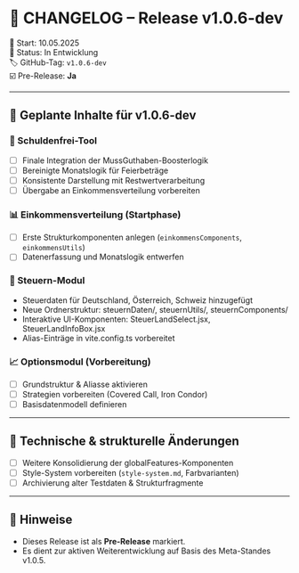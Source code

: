 # 📄 CHANGELOG – Release v1.0.6-dev

📅 Start: 10.05.2025  
🔧 Status: In Entwicklung  
🏷 GitHub-Tag: `v1.0.6-dev`  
☑️ Pre-Release: **Ja**

---

## 🚀 Geplante Inhalte für v1.0.6-dev

### 💸 Schuldenfrei-Tool
- [ ] Finale Integration der MussGuthaben-Boosterlogik
- [ ] Bereinigte Monatslogik für Feierbeträge
- [ ] Konsistente Darstellung mit Restwertverarbeitung
- [ ] Übergabe an Einkommensverteilung vorbereiten

### 📊 Einkommensverteilung (Startphase)
- [ ] Erste Strukturkomponenten anlegen (`einkommensComponents`, `einkommensUtils`)
- [ ] Datenerfassung und Monatslogik entwerfen

### 🧾 Steuern-Modul
- Steuerdaten für Deutschland, Österreich, Schweiz hinzugefügt
- Neue Ordnerstruktur: steuernDaten/, steuernUtils/, steuernComponents/
- Interaktive UI-Komponenten: SteuerLandSelect.jsx, SteuerLandInfoBox.jsx
- Alias-Einträge in vite.config.ts vorbereitet

### 📈 Optionsmodul (Vorbereitung)
- [ ] Grundstruktur & Aliasse aktivieren
- [ ] Strategien vorbereiten (Covered Call, Iron Condor)
- [ ] Basisdatenmodell definieren

---

## 🧱 Technische & strukturelle Änderungen
- [ ] Weitere Konsolidierung der globalFeatures-Komponenten
- [ ] Style-System vorbereiten (`style-system.md`, Farbvarianten)
- [ ] Archivierung alter Testdaten & Strukturfragmente

---

## 📌 Hinweise
- Dieses Release ist als **Pre-Release** markiert.
- Es dient zur aktiven Weiterentwicklung auf Basis des Meta-Standes v1.0.5.
